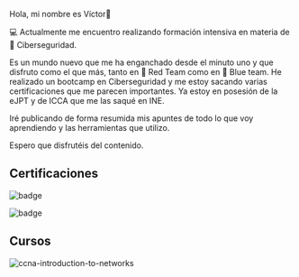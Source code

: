Hola, mi nombre es Víctor👋

💻 Actualmente me encuentro realizando formación intensiva en materia de 🔐 Ciberseguridad.

Es un mundo nuevo que me ha enganchado desde el minuto uno y que disfruto como el que más, tanto en 🔴 Red Team como en 🔵 Blue team. He realizado un bootcamp en Ciberseguridad y me estoy sacando varias certificaciones que me parecen importantes. Ya estoy en posesión de la eJPT y de ICCA que me las saqué en INE.

Iré publicando de forma resumida mis apuntes de todo lo que voy aprendiendo y las herramientas que utilizo. 

Espero que disfrutéis del contenido.

## Certificaciones

![badge](https://github.com/user-attachments/assets/341130e9-d6ed-42a4-805d-a12822087ee9)     

![badge](https://github.com/user-attachments/assets/1a745ec8-0e2f-4f91-9f04-46b9c3fdfcd9)

## Cursos

![ccna-introduction-to-networks](https://github.com/user-attachments/assets/89d9520e-cc68-48b1-928d-d799148aaa46)

